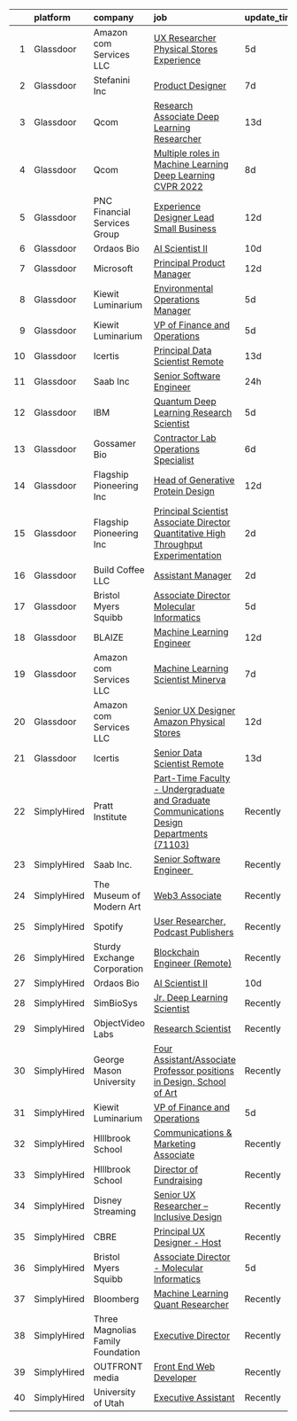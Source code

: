 

|    | platform    | company                           | job                                                                                                                                                                                                                                                                                                                                                                                                                                                                                                                                                                                                                                                                                                                                                                                                                                                                                                                                                                                                                                                                                                                                                                                                                                                                                                                                                                                                                                                                                                                                                                                                                                                        | update_time   | location                |
|---:|:------------|:----------------------------------|:-----------------------------------------------------------------------------------------------------------------------------------------------------------------------------------------------------------------------------------------------------------------------------------------------------------------------------------------------------------------------------------------------------------------------------------------------------------------------------------------------------------------------------------------------------------------------------------------------------------------------------------------------------------------------------------------------------------------------------------------------------------------------------------------------------------------------------------------------------------------------------------------------------------------------------------------------------------------------------------------------------------------------------------------------------------------------------------------------------------------------------------------------------------------------------------------------------------------------------------------------------------------------------------------------------------------------------------------------------------------------------------------------------------------------------------------------------------------------------------------------------------------------------------------------------------------------------------------------------------------------------------------------------------|:--------------|:------------------------|
|  1 | Glassdoor   | Amazon com Services LLC           | [UX Researcher  Physical Stores Experience](https://www.glassdoor.com/partner/jobListing.htm?pos=111&ao=1136043&s=58&guid=000001811e0b3b899abe4e76c3256e0e&src=GD_JOB_AD&t=SR&vt=w&cs=1_112473e4&cb=1654066461845&jobListingId=1007894229784&jrtk=3-0-1g4f0metsr1d7801-1g4f0meu5k26b801-b5c9b418400ab8b2-)                                                                                                                                                                                                                                                                                                                                                                                                                                                                                                                                                                                                                                                                                                                                                                                                                                                                                                                                                                                                                                                                                                                                                                                                                                                                                                                                                 | 5d            | Seattle, WA             |
|  2 | Glassdoor   | Stefanini  Inc                    | [Product Designer](https://www.glassdoor.com/partner/jobListing.htm?pos=113&ao=1136043&s=58&guid=000001811e0b3b899abe4e76c3256e0e&src=GD_JOB_AD&t=SR&vt=w&ea=1&cs=1_166a9665&cb=1654066461845&jobListingId=1007890544709&jrtk=3-0-1g4f0metsr1d7801-1g4f0meu5k26b801-640649f03ce3bf6b-)                                                                                                                                                                                                                                                                                                                                                                                                                                                                                                                                                                                                                                                                                                                                                                                                                                                                                                                                                                                                                                                                                                                                                                                                                                                                                                                                                                     | 7d            | Dearborn, MI            |
|  3 | Glassdoor   | Qcom                              | [Research Associate   Deep Learning Researcher](https://www.glassdoor.com/partner/jobListing.htm?pos=108&ao=1136043&s=58&guid=000001811e0b3b899abe4e76c3256e0e&src=GD_JOB_AD&t=SR&vt=w&cs=1_00dbcc91&cb=1654066461845&jobListingId=1007875181099&jrtk=3-0-1g4f0metsr1d7801-1g4f0meu5k26b801-98a2c2922efcf62e-)                                                                                                                                                                                                                                                                                                                                                                                                                                                                                                                                                                                                                                                                                                                                                                                                                                                                                                                                                                                                                                                                                                                                                                                                                                                                                                                                             | 13d           | San Diego, CA           |
|  4 | Glassdoor   | Qcom                              | [Multiple roles in Machine Learning   Deep Learning  CVPR 2022 ](https://www.glassdoor.com/partner/jobListing.htm?pos=110&ao=1136043&s=58&guid=000001811e0b3b899abe4e76c3256e0e&src=GD_JOB_AD&t=SR&vt=w&cs=1_99b1bb22&cb=1654066461845&jobListingId=1007887421179&jrtk=3-0-1g4f0metsr1d7801-1g4f0meu5k26b801-263a29d0a34c1717-)                                                                                                                                                                                                                                                                                                                                                                                                                                                                                                                                                                                                                                                                                                                                                                                                                                                                                                                                                                                                                                                                                                                                                                                                                                                                                                                            | 8d            | San Diego, CA           |
|  5 | Glassdoor   | PNC Financial Services Group      | [Experience Designer Lead  Small Business](https://www.glassdoor.com/partner/jobListing.htm?pos=106&ao=1110586&s=58&guid=000001811e0b3b899abe4e76c3256e0e&src=GD_JOB_AD&t=SR&vt=w&cs=1_71a487ec&cb=1654066461845&jobListingId=1007876062253&cpc=47CFDC01B3F81FAC&jrtk=3-0-1g4f0metsr1d7801-1g4f0meu5k26b801-ee86f650242f9503--6NYlbfkN0AMofH_6zXbiqn6xehDj89HQNfpf30LHk40Y3Yl5cZTpm-EXukPQNetNbgZyPcaSjn3RZU44ixRQ5GGhdyRn7WAWVhcd_d_7M9TG1dnrbguJ-9aIQWZEXARi6khOiTobtJxoI1ZLGshSACLh5vgRytc6A2slJ7O1tVnkKawXUsN4XuLQReB_dYu8Si12anYWSliMBGVm0rM-2xFmA-nhgGD0bzMa1kloKgAlzgQmGxMBM1j42MTfbmKlwg4sEWO93mcK9ePEFn6QT-2Gat-W7Az67-Tj5Q6maEPpaFMkh6v5s-ywPMnezCEiJb6xfij3J1RUMz8NLJ3XH6eRfoXeswhXHwc-EWnqU6rsB8i_E6mhj6ynyQjLzZU-QyHB-UL6WlIblQzlBdKSuuQ7bvUpPzlH6Kexs9y-b-CbnA-xu2pb_KiIx1c65HzhS6BZnE83_Yxb9uTr6y4Q18q7pfjPX620Zldzf2-Ym0_efPQ8qOqLRoPu0iw6XfZbx56P1wYO6pW9XYIM-5WUjuAWwb6XN5GgTK6Td7CeTgj6fXcqTuVyY9LXE205r5sri2NcoOyqCTEMFMHQLnxerXKgk1c3hcy_FVeeUIzs4eVCpAGEH57Xyr8PSUMW--qcAQnQ4ErZpnkgKI3aEK_v5S26QwqANn-SwkhnBozAwo9mjWpNa_7ThwnmZcZpyrhFk7aE8gWor2DvgyaKoiy6HzR7VaHnkfZovfZEcCMxrBnBr4OGTPbeuTFFyYbwEySe0AQ0nllZ4OBWPuBke42dBXG9X7ZPennCvsrPBzcpcLY0RbbuTkjKfSqHcKoXPl1o5kkM3gJf-hcz6tFXjQ8AKMCQTnqFCFCuff_qLsWDXAURP5A6r_KcypyBTTZHV4Dgz2Pq_oCeHJ_U8IIgK7PrPMntffAf7XtiV2GMPoNjDatD8YtaFtiaxVn9IpKLmtwTsKzDJsUeCcvsxq3PzbuhwB0ujWhduXRAhNBeZEj3PPGt9UIQppP0HFMBzlHqKqzy6JmksuYB_2cy7mNr9G7e0u2PLXmVFmkB0gbwlbSzt_aG0N4ak2jf3a918lmABlO0DaDx7bNQKlYGK94jgUpCRxULDd1vnpDrNUdjfK0D1fxfthZ65IzMmG5Mncvtk44rVK9MBZZn4fuskUTbVixGcF1jcd7wHfKNiFFBd7nG-PtZHoZB27A3PwV1kedmPaj9YfLB2QrQrFuJ7nWhADo9dxTk3kMFLi4OxMGBIduW78wsJpT5VP-5w%3D%3D) | 12d           | Pittsburgh, PA          |
|  6 | Glassdoor   | Ordaos Bio                        | [AI Scientist II](https://www.glassdoor.com/partner/jobListing.htm?pos=105&ao=1110586&s=58&guid=000001811e0b3b899abe4e76c3256e0e&src=GD_JOB_AD&t=SR&vt=w&cs=1_5a231ca1&cb=1654066461844&jobListingId=1007881367849&cpc=F4EED0218A761C36&jrtk=3-0-1g4f0metsr1d7801-1g4f0meu5k26b801-b0b14740b0280c5a--6NYlbfkN0DG4ntHtB_rMsnfhgmnSvK2brktLme1L4SiDeJjQ-izrVOLqRJ5-yjEwoYGp-nj3bU03tSGWcQbx1t2NUbnNj_wO0Lc63cPpx2_IgAs6u112XuxdDwfN2BRxOZ6mnse9552stZs0leFm69WlvXVOSKtOUHKAAEx-zPUD9hJayljOfaKYS1E9xZubbnUUlcGuq5Bajj30gV-zJvFzjgwuMuE_9idCIvNNQkfasFr0_FSWSAYMjxEmcI6PVGFjLAxCD_R9GA3Cli6xvEFN_ZG8S7Au3oXGk9xgeV_y-kkjq-e07qxLR1DXMoNNdPoprWkblBE49Q64TUIPfeizj7e54p2V0w4g1uBUMN-ajUcKlB0-eYIuTkDrvk8OWHFJ3Al_aNHrUrFDsCdPmCorizRT6vjv2CDsN3LDwGkFZyt9hIpqxUzskawqQlLRrXbwJDHTYBW9Mxut8idVVNpCJ4c06vtBDgHvRrL4z42DASOFuPhuXeETbgrJmCt9ORi3-zOguglIUDgjGpQrIwPIgn5nVOxfp8iaCftjqhXTivDnKT5eUwLp9vfKTs4nD8R1IvURqN1BQTL8vLKHW_pvDLz0L4htgSog3vsYr_VEML3fR1TmC7F0vSH44EfYMRZStTb1855X3zkoKg5v6GwmliTgEfpy_pBw800qpBipSCfoy7lOIlnsRNG7sVYa_zvHMTu_i1dXf12NJT5SreXT3qWJ5o4rUsvBMRj0AMaExDLJ3gIB0kvojQKYiLCleKlGXFTGGBwJ1VLQ3UZxlQzy-6QFv16UiW-hcjW6PGB3CoUUZFcWK4fGrYqdMSBmiY_-HJJ9MIkzSZjChLrS3oRbmPcyeZOZtspGbfty3Q70IV3RkVYm4cTFCrl5I8ULK8xZolQjXvCYYMrlhQ07b2PpGvubDw4TrMDgmWn5WIaHPGR78RuFQA3Zel1nVnxK2GKa-ysEhU%3D)                                                                                                                                                                                                                                                                                                                                        | 10d           | New York, NY            |
|  7 | Glassdoor   | Microsoft                         | [Principal Product Manager](https://www.glassdoor.com/partner/jobListing.htm?pos=115&ao=1136043&s=58&guid=000001811e0b3b899abe4e76c3256e0e&src=GD_JOB_AD&t=SR&vt=w&cs=1_4874a736&cb=1654066461845&jobListingId=1007877778304&jrtk=3-0-1g4f0metsr1d7801-1g4f0meu5k26b801-01eb9a84c0b8d8df-)                                                                                                                                                                                                                                                                                                                                                                                                                                                                                                                                                                                                                                                                                                                                                                                                                                                                                                                                                                                                                                                                                                                                                                                                                                                                                                                                                                 | 12d           | Bellevue, WA            |
|  8 | Glassdoor   | Kiewit Luminarium                 | [Environmental Operations Manager](https://www.glassdoor.com/partner/jobListing.htm?pos=101&ao=1110586&s=58&guid=000001811e0b3b899abe4e76c3256e0e&src=GD_JOB_AD&t=SR&vt=w&ea=1&cs=1_b713cbff&cb=1654066461844&jobListingId=1007895527797&cpc=A48DA58E24A6CC9C&jrtk=3-0-1g4f0metsr1d7801-1g4f0meu5k26b801-42d49a60401ea9f8--6NYlbfkN0BBGG9LMNqL16EzDx9S3nKk4b6IwprgSJginr0DZD_oW84_YaS38T_SvGRp5K3g8G521FmDfhjBY0MLFXIDDTEZn7eXbl7gZi_UnzoSWspVHw0Da7lhtaHh2MTfWFYNvvvI-kszS3E1HtYhowovy8X1HA8rdtGYQ3yL4d5-Fy2-OtKGPme49zIneGS7DvibbAgFkNpDDijx2bQObU60x96IOczfEvjnMUHOsi90fc8mZ_3hvgEzyDZy60lKLaXkNClAWKddkRrtc_M5iCXFdle1EK6SqFkrwU0Hyb0OpXQhUm2GYNijuJuulXzVriNgjEwkGX5K-MoI_Oybm2DMLo17BDp0vylsWUYA5RIieH2xrmI3aP5tcUYjfs-wUMeHL-kusqMZYd0DLS2XitZl85oyJnU67Cw0UQASaRSaP9GmtF7d8d8e7t-FM2Y9ZMK_btH0c-567fwS564_xeJObnop-Y774KacO5DYJxpYLh5SF3KB8PQxuyxrbYxBZ7emkrrYigUXe32nGQ%3D%3D)                                                                                                                                                                                                                                                                                                                                                                                                                                                                                                                                                                                                                                                                                                                                                                    | 5d            | Omaha, NE               |
|  9 | Glassdoor   | Kiewit Luminarium                 | [VP of Finance and Operations](https://www.glassdoor.com/partner/jobListing.htm?pos=102&ao=1110586&s=58&guid=000001811e0b3b899abe4e76c3256e0e&src=GD_JOB_AD&t=SR&vt=w&ea=1&cs=1_fb5a72d9&cb=1654066461844&jobListingId=1007895569061&cpc=786328B4A40DC555&jrtk=3-0-1g4f0metsr1d7801-1g4f0meu5k26b801-462fd0bf686a3b43--6NYlbfkN0BBGG9LMNqL16EzDx9S3nKk4b6IwprgSJginr0DZD_oW84_YaS38T_SrdSeFMxOLfXT3yZkYQhUWy5AQYvzHziZEHDVRoHUjEKjTPdfMTcbRgGg3wDbxrtYStUZpSHoSKxcCF-bnTNWfwcfoWHyFm52feKAYMINvC3U6EVFyyNiV773FnxUjalk75ckbJ-DMkcFqeDpXKnAVvwWRSsKONoV533a8EoEo1xSUhmiug3Ik-JelhRgBJvyg7Wu-iTSZDAagXLy-L9GreMEkwlnPsdwo2AVwZza4iwl-FKXg2LidUDx1CbZk0RYD4EWmSbyhFZA-_IpTbEVlKz2AYBp2z29_HDKrOVb9yWFaz_A8OSJIl9Zg8R7cARl6rKerFp9HD41sU3XltovoTqGX9kR9D_HgHhDohjPnlc6SFyjh11drgEeV1V0dT0OBGWyB2MEIQ035piAOR49SHIEnRYeEs0dwUlrYBPuuX4Q24EDc9apOZugB6XbsNDRGpxb9QKgsJyEUL8v_zHwDQ%3D%3D)                                                                                                                                                                                                                                                                                                                                                                                                                                                                                                                                                                                                                                                                                                                                                                        | 5d            | Omaha, NE               |
| 10 | Glassdoor   | Icertis                           | [Principal Data Scientist  Remote](https://www.glassdoor.com/partner/jobListing.htm?pos=120&ao=1136043&s=58&guid=000001811e0b3b899abe4e76c3256e0e&src=GD_JOB_AD&t=SR&vt=w&ea=1&cs=1_6c49aa23&cb=1654066461846&jobListingId=1007873994767&jrtk=3-0-1g4f0metsr1d7801-1g4f0meu5k26b801-9e02db0b090ceace-)                                                                                                                                                                                                                                                                                                                                                                                                                                                                                                                                                                                                                                                                                                                                                                                                                                                                                                                                                                                                                                                                                                                                                                                                                                                                                                                                                     | 13d           | United States           |
| 11 | Glassdoor   | Saab Inc                          | [Senior Software Engineer  ](https://www.glassdoor.com/partner/jobListing.htm?pos=117&ao=1136043&s=58&guid=000001811e0b3b899abe4e76c3256e0e&src=GD_JOB_AD&t=SR&vt=w&cs=1_bf5f0643&cb=1654066461846&jobListingId=1007906668474&jrtk=3-0-1g4f0metsr1d7801-1g4f0meu5k26b801-852065b7880b0916-)                                                                                                                                                                                                                                                                                                                                                                                                                                                                                                                                                                                                                                                                                                                                                                                                                                                                                                                                                                                                                                                                                                                                                                                                                                                                                                                                                                | 24h           | New York State          |
| 12 | Glassdoor   | IBM                               | [Quantum Deep Learning Research Scientist](https://www.glassdoor.com/partner/jobListing.htm?pos=107&ao=1136043&s=58&guid=000001811e0b3b899abe4e76c3256e0e&src=GD_JOB_AD&t=SR&vt=w&cs=1_7820f770&cb=1654066461845&jobListingId=1007894691771&jrtk=3-0-1g4f0metsr1d7801-1g4f0meu5k26b801-b1ba810f1356763d-)                                                                                                                                                                                                                                                                                                                                                                                                                                                                                                                                                                                                                                                                                                                                                                                                                                                                                                                                                                                                                                                                                                                                                                                                                                                                                                                                                  | 5d            | Yorktown Heights, NY    |
| 13 | Glassdoor   | Gossamer Bio                      | [Contractor   Lab Operations Specialist](https://www.glassdoor.com/partner/jobListing.htm?pos=116&ao=1136043&s=58&guid=000001811e0b3b899abe4e76c3256e0e&src=GD_JOB_AD&t=SR&vt=w&cs=1_b57d4ea7&cb=1654066461846&jobListingId=1007892564369&jrtk=3-0-1g4f0metsr1d7801-1g4f0meu5k26b801-9624ad3889ce0af5-)                                                                                                                                                                                                                                                                                                                                                                                                                                                                                                                                                                                                                                                                                                                                                                                                                                                                                                                                                                                                                                                                                                                                                                                                                                                                                                                                                    | 6d            | San Diego, CA           |
| 14 | Glassdoor   | Flagship Pioneering  Inc          | [Head of Generative Protein Design](https://www.glassdoor.com/partner/jobListing.htm?pos=114&ao=1136043&s=58&guid=000001811e0b3b899abe4e76c3256e0e&src=GD_JOB_AD&t=SR&vt=w&cs=1_24262d1e&cb=1654066461845&jobListingId=1007876881523&jrtk=3-0-1g4f0metsr1d7801-1g4f0meu5k26b801-6fc28dd63ad3ba0c-)                                                                                                                                                                                                                                                                                                                                                                                                                                                                                                                                                                                                                                                                                                                                                                                                                                                                                                                                                                                                                                                                                                                                                                                                                                                                                                                                                         | 12d           | Cambridge, MA           |
| 15 | Glassdoor   | Flagship Pioneering  Inc          | [Principal Scientist Associate Director   Quantitative High Throughput Experimentation](https://www.glassdoor.com/partner/jobListing.htm?pos=118&ao=1136043&s=58&guid=000001811e0b3b899abe4e76c3256e0e&src=GD_JOB_AD&t=SR&vt=w&ea=1&cs=1_e6a2bd19&cb=1654066461846&jobListingId=1007900532807&jrtk=3-0-1g4f0metsr1d7801-1g4f0meu5k26b801-2d9f0c70f7af0eb6-)                                                                                                                                                                                                                                                                                                                                                                                                                                                                                                                                                                                                                                                                                                                                                                                                                                                                                                                                                                                                                                                                                                                                                                                                                                                                                                | 2d            | Boston, MA              |
| 16 | Glassdoor   | Build Coffee  LLC                 | [Assistant Manager](https://www.glassdoor.com/partner/jobListing.htm?pos=104&ao=1110586&s=58&guid=000001811e0b3b899abe4e76c3256e0e&src=GD_JOB_AD&t=SR&vt=w&ea=1&cs=1_a2b952f9&cb=1654066461845&jobListingId=1007900953430&cpc=03F67E1B243A1AE3&jrtk=3-0-1g4f0metsr1d7801-1g4f0meu5k26b801-536472d66396fe2d--6NYlbfkN0BzyIYrTMR_AjNKh_kvAG8N613gtHPANQ3sdLTkrtBd-1OnlD5VBi1-Gyn-SXHcOvoAHY2TNNNemml0KfTZNSH2t8YdvogIs88aUu92l6dyce8xlFBM92xSVFGYxgb3H9xl7pagtVzDkAwZgXDJDhneEEi88EFTmnGSo1bpNjh-91JNgqsTJTn1EEpW3ueARoHRKDfWSH2DhptSg_bbdUnBaUufhvClFu6eYkkESuEa9XTBpbhkqBZIVxvLKrmJwrLxtlnN6dXRQhg2Nr6JZNlDLlRZXEEiXIDff3YXpuZeqXuX-x8MLrXbFwOIjU3dtHTe0TpHOAG5xRdtj1bmH8C_MfFusKehgEzyNxuNCd1awbVn9hbYqVYWwLQLeC0izYbsA0jQl769GzQzwGtnqnscRzAxaEqBhi8h-khgXDtFgCtDXGnvZjzwW9Ro3w18bfXdJz8w3c8GXag_wlLJ4QfNpLvy6cPsFCDxViBHrlJ34tKoJVHMNz-36NczNiVjpR4%3D)                                                                                                                                                                                                                                                                                                                                                                                                                                                                                                                                                                                                                                                                                                                                                                                                 | 2d            | Chicago, IL             |
| 17 | Glassdoor   | Bristol Myers Squibb              | [Associate Director   Molecular Informatics](https://www.glassdoor.com/partner/jobListing.htm?pos=103&ao=1110586&s=58&guid=000001811e0b3b899abe4e76c3256e0e&src=GD_JOB_AD&t=SR&vt=w&cs=1_63719197&cb=1654066461844&jobListingId=1007894892649&cpc=786328B4A40DC555&jrtk=3-0-1g4f0metsr1d7801-1g4f0meu5k26b801-4eb17da254432ad2--6NYlbfkN0C8DhssTksZ4tAWhh8LVIFF2qionQVVpONm6qYGpiaOibL6AWqRAWV4s3fVoN5Gmbairt6cAr-i83FB99q2yXJU5ZUHnkp2ozClnskynWdhYqHqqkRteIlplXblGwxpqGWeXcdAPvKxe_izVb_Oso5-xzUJZLY2rDKjaEJUb1fRzIsp3FmGzipLy8yAqUwzHeIB_yPt7jDZQGJTc-gAmgxmpfuM5Z4xgWfD1v55xIk7m6SPb61IgoyuEFVdARdJfefdwmU81BrU7rJZxHvyAM_avsE8kmxJEKrc5d53gVFxVhagQZF63vqEv9f14VWh1pKDoNUFCzStBewATOky3IzyeCLNLAzI7XfA4c3L4ukB6Rno4mAHi7-6KAUpg78V5Fhsx5EZsejQdr_CAPC-cIFkm8qvXCY0wRmGxPOWGZa1siGHrf8l_Tw18USj6P14ge9ERQ1DKF--SsuagNB211A_LI-q2oBjCuFPbPUBSzbi1Y1F7-qJVmkQ5fpZwmDI4-AlyUfJ80UYONIZE3qRs6kem1hTQrID2muLzpigu7ewIb-umnU00iWAr_sbD21BkSYMDcRs0zdcX7oMCQxJU_9euz9bnA5xjeew8qAS_LMtZsWi4HCDfUXuFxNPUbu_nR0gvTGNg7ELuLfRrNXC_-i9_d9sl3WlLIIkWh1nu2CfVf8voldStSgKioV1OSbJ644H2luXkcwtMytC7uIXnhR0iFFHE7lwZ6syEQZShuRmJg%3D%3D)                                                                                                                                                                                                                                                                                                                                                                                                                                                                                                                               | 5d            | San Diego, CA           |
| 18 | Glassdoor   | BLAIZE                            | [Machine Learning Engineer](https://www.glassdoor.com/partner/jobListing.htm?pos=109&ao=1136043&s=58&guid=000001811e0b3b899abe4e76c3256e0e&src=GD_JOB_AD&t=SR&vt=w&cs=1_5109254d&cb=1654066461845&jobListingId=1007877424181&jrtk=3-0-1g4f0metsr1d7801-1g4f0meu5k26b801-a5f863805c5291c0-)                                                                                                                                                                                                                                                                                                                                                                                                                                                                                                                                                                                                                                                                                                                                                                                                                                                                                                                                                                                                                                                                                                                                                                                                                                                                                                                                                                 | 12d           | Cary, NC                |
| 19 | Glassdoor   | Amazon com Services LLC           | [Machine Learning Scientist  Minerva](https://www.glassdoor.com/partner/jobListing.htm?pos=112&ao=1136043&s=58&guid=000001811e0b3b899abe4e76c3256e0e&src=GD_JOB_AD&t=SR&vt=w&cs=1_da6139d5&cb=1654066461845&jobListingId=1007887659198&jrtk=3-0-1g4f0metsr1d7801-1g4f0meu5k26b801-72f20929e6efdf50-)                                                                                                                                                                                                                                                                                                                                                                                                                                                                                                                                                                                                                                                                                                                                                                                                                                                                                                                                                                                                                                                                                                                                                                                                                                                                                                                                                       | 7d            | San Diego, CA           |
| 20 | Glassdoor   | Amazon com Services LLC           | [Senior UX Designer  Amazon Physical Stores](https://www.glassdoor.com/partner/jobListing.htm?pos=119&ao=1136043&s=58&guid=000001811e0b3b899abe4e76c3256e0e&src=GD_JOB_AD&t=SR&vt=w&cs=1_557709f3&cb=1654066461846&jobListingId=1007875411622&jrtk=3-0-1g4f0metsr1d7801-1g4f0meu5k26b801-d07c764596874515-)                                                                                                                                                                                                                                                                                                                                                                                                                                                                                                                                                                                                                                                                                                                                                                                                                                                                                                                                                                                                                                                                                                                                                                                                                                                                                                                                                | 12d           | Seattle, WA             |
| 21 | Glassdoor   | Icertis                           | [Senior Data Scientist  Remote](https://www.glassdoor.com/partner/jobListing.htm?pos=121&ao=1136043&s=58&guid=000001811e0b3b899abe4e76c3256e0e&src=GD_JOB_AD&t=SR&vt=w&ea=1&cs=1_7b2006ee&cb=1654066461846&jobListingId=1007873994763&jrtk=3-0-1g4f0metsr1d7801-1g4f0meu5k26b801-abd4b2aeb0212464-)                                                                                                                                                                                                                                                                                                                                                                                                                                                                                                                                                                                                                                                                                                                                                                                                                                                                                                                                                                                                                                                                                                                                                                                                                                                                                                                                                        | 13d           | United States           |
| 22 | SimplyHired | Pratt Institute                   | [Part-Time Faculty - Undergraduate and Graduate Communications Design Departments (71103)](https://www.simplyhired.com/job/9pdDSWWuuTpDHJI-mxJoxxP8YEWw7KCT137-S51w1vrdiqRqiy_rLA?q=generative+art)                                                                                                                                                                                                                                                                                                                                                                                                                                                                                                                                                                                                                                                                                                                                                                                                                                                                                                                                                                                                                                                                                                                                                                                                                                                                                                                                                                                                                                                        | Recently      | Brooklyn, NY            |
| 23 | SimplyHired | Saab Inc.                         | [Senior Software Engineer ﻿](https://www.simplyhired.com/job/XGxxSbi_pQmghBTdNfKG3BCaBxwKkfnYwjhpRjm-rIVPcxLAmzaDCg?q=generative+art)                                                                                                                                                                                                                                                                                                                                                                                                                                                                                                                                                                                                                                                                                                                                                                                                                                                                                                                                                                                                                                                                                                                                                                                                                                                                                                                                                                                                                                                                                                                      | Recently      | Remote                  |
| 24 | SimplyHired | The Museum of Modern Art          | [Web3 Associate](https://www.simplyhired.com/job/YuKI2tqG1D95R1pZjD5X4TDL5EorwMNgW-VnZr6KMSpp97UaGBSgSg?q=generative+art)                                                                                                                                                                                                                                                                                                                                                                                                                                                                                                                                                                                                                                                                                                                                                                                                                                                                                                                                                                                                                                                                                                                                                                                                                                                                                                                                                                                                                                                                                                                                  | Recently      | New York, NY            |
| 25 | SimplyHired | Spotify                           | [User Researcher, Podcast Publishers](https://www.simplyhired.com/job/EzVMIseMCZYSeAe8tUzdjtWjHJ-Wvq5BdgEd8_u_SRAJIPadQ5NJFw?q=generative+art)                                                                                                                                                                                                                                                                                                                                                                                                                                                                                                                                                                                                                                                                                                                                                                                                                                                                                                                                                                                                                                                                                                                                                                                                                                                                                                                                                                                                                                                                                                             | Recently      | New York, NY            |
| 26 | SimplyHired | Sturdy Exchange Corporation       | [Blockchain Engineer (Remote)](https://www.simplyhired.com/job/EX4Tprg-Br7x4iaHJdOtyCi3WWTkQ9XlnoiScmX_0mHqKpcQzAvCeg?q=generative+art)                                                                                                                                                                                                                                                                                                                                                                                                                                                                                                                                                                                                                                                                                                                                                                                                                                                                                                                                                                                                                                                                                                                                                                                                                                                                                                                                                                                                                                                                                                                    | Recently      | Remote                  |
| 27 | SimplyHired | Ordaos Bio                        | [AI Scientist II](https://www.simplyhired.com/job/HX7WpkfG8aZV-bgkg18BGkqJPk4TMNOWXCpc5Va6Kyhzns297rT_KQ?q=generative+art)                                                                                                                                                                                                                                                                                                                                                                                                                                                                                                                                                                                                                                                                                                                                                                                                                                                                                                                                                                                                                                                                                                                                                                                                                                                                                                                                                                                                                                                                                                                                 | 10d           | New York, NY            |
| 28 | SimplyHired | SimBioSys                         | [Jr. Deep Learning Scientist](https://www.simplyhired.com/job/QLKBeB213mb3gEI9hwxK3u6dwygDRzLsU5l729hCydJRHwl7Zh9bqA?q=generative+art)                                                                                                                                                                                                                                                                                                                                                                                                                                                                                                                                                                                                                                                                                                                                                                                                                                                                                                                                                                                                                                                                                                                                                                                                                                                                                                                                                                                                                                                                                                                     | Recently      | Chicago, IL             |
| 29 | SimplyHired | ObjectVideo Labs                  | [Research Scientist](https://www.simplyhired.com/job/N0c0E_zh9jeltQbILJ5kJF-DYPT_jiGHBJYFUN1IUVmpfaoO_8s6Vg?q=generative+art)                                                                                                                                                                                                                                                                                                                                                                                                                                                                                                                                                                                                                                                                                                                                                                                                                                                                                                                                                                                                                                                                                                                                                                                                                                                                                                                                                                                                                                                                                                                              | Recently      | Tysons, VA              |
| 30 | SimplyHired | George Mason University           | [Four Assistant/Associate Professor positions in Design, School of Art](https://www.simplyhired.com/job/D8338gK928hmnBu5WmHEchQew-866OO-wE1ZAcCSJvSnum83fo95Ag?q=generative+art)                                                                                                                                                                                                                                                                                                                                                                                                                                                                                                                                                                                                                                                                                                                                                                                                                                                                                                                                                                                                                                                                                                                                                                                                                                                                                                                                                                                                                                                                           | Recently      | Fairfax, VA             |
| 31 | SimplyHired | Kiewit Luminarium                 | [VP of Finance and Operations](https://www.simplyhired.com/job/39d6j0Bc8q9AwjtQz9RgQAX4fVkA7HjfoPt5YGAK9ooVvRLcBRUqcg?q=generative+art)                                                                                                                                                                                                                                                                                                                                                                                                                                                                                                                                                                                                                                                                                                                                                                                                                                                                                                                                                                                                                                                                                                                                                                                                                                                                                                                                                                                                                                                                                                                    | 5d            | Omaha, NE               |
| 32 | SimplyHired | HIllbrook School                  | [Communications & Marketing Associate](https://www.simplyhired.com/job/2MBebvIOj_Hp5gq3FFNayjvwoxn4Pb440_8DT_CXG_1WV2F-P3BN4Q?q=generative+art)                                                                                                                                                                                                                                                                                                                                                                                                                                                                                                                                                                                                                                                                                                                                                                                                                                                                                                                                                                                                                                                                                                                                                                                                                                                                                                                                                                                                                                                                                                            | Recently      | Los Gatos, CA           |
| 33 | SimplyHired | HIllbrook School                  | [Director of Fundraising](https://www.simplyhired.com/job/ENKUisqEPyXa1cUA81a4-YhdtzebfyE0gA8nVSY6VQ4HA2qzcaOKGg?q=generative+art)                                                                                                                                                                                                                                                                                                                                                                                                                                                                                                                                                                                                                                                                                                                                                                                                                                                                                                                                                                                                                                                                                                                                                                                                                                                                                                                                                                                                                                                                                                                         | Recently      | Los Gatos, CA           |
| 34 | SimplyHired | Disney Streaming                  | [Senior UX Researcher – Inclusive Design](https://www.simplyhired.com/job/RAZ7KmP0s5ZxA1-vecnyB9VkufxwIgWazNIW97r0gQtq_zVckZa9tQ?q=generative+art)                                                                                                                                                                                                                                                                                                                                                                                                                                                                                                                                                                                                                                                                                                                                                                                                                                                                                                                                                                                                                                                                                                                                                                                                                                                                                                                                                                                                                                                                                                         | Recently      | San Francisco, CA       |
| 35 | SimplyHired | CBRE                              | [Principal UX Designer - Host](https://www.simplyhired.com/job/tBDe3XlpWJUAH7IiRc45dd2Ud2JB-RaN7Uei9gvafHVatBaY0jVGYg?q=generative+art)                                                                                                                                                                                                                                                                                                                                                                                                                                                                                                                                                                                                                                                                                                                                                                                                                                                                                                                                                                                                                                                                                                                                                                                                                                                                                                                                                                                                                                                                                                                    | Recently      | Dallas, TX              |
| 36 | SimplyHired | Bristol Myers Squibb              | [Associate Director - Molecular Informatics](https://www.simplyhired.com/job/QtWWkNjz_Cu3ZIEtJ0B9sthqkeZ5MfHKqpcgho2hq4l3uGmX674F0Q?q=generative+art)                                                                                                                                                                                                                                                                                                                                                                                                                                                                                                                                                                                                                                                                                                                                                                                                                                                                                                                                                                                                                                                                                                                                                                                                                                                                                                                                                                                                                                                                                                      | 5d            | San Diego, CA           |
| 37 | SimplyHired | Bloomberg                         | [Machine Learning Quant Researcher](https://www.simplyhired.com/job/VPoBWZeqtsL_I-8lUeUVH-XyL3kFT6mMxT20wo9--CNiv9Uav37p5Q?q=generative+art)                                                                                                                                                                                                                                                                                                                                                                                                                                                                                                                                                                                                                                                                                                                                                                                                                                                                                                                                                                                                                                                                                                                                                                                                                                                                                                                                                                                                                                                                                                               | Recently      | New York, NY            |
| 38 | SimplyHired | Three Magnolias Family Foundation | [Executive Director](https://www.simplyhired.com/job/gGMorASM8LHGRSDG59aHHMqPryAtWOTnyDgul9fDhOwIkjyCB2VQ2Q?q=generative+art)                                                                                                                                                                                                                                                                                                                                                                                                                                                                                                                                                                                                                                                                                                                                                                                                                                                                                                                                                                                                                                                                                                                                                                                                                                                                                                                                                                                                                                                                                                                              | Recently      | Chattahoochee Hills, GA |
| 39 | SimplyHired | OUTFRONT media                    | [Front End Web Developer](https://www.simplyhired.com/job/RTL_IGqQaFNOJyVeVbUmHxCO36VsdDMjvWN5HBczKzWbVnOd3lygCA?q=generative+art)                                                                                                                                                                                                                                                                                                                                                                                                                                                                                                                                                                                                                                                                                                                                                                                                                                                                                                                                                                                                                                                                                                                                                                                                                                                                                                                                                                                                                                                                                                                         | Recently      | New York, NY            |
| 40 | SimplyHired | University of Utah                | [Executive Assistant](https://www.simplyhired.com/job/mKtja7N_j7m2q8I6vNLMnZ_20xMdRHj0GNa-gNKEE1fIBJvh_Q_d0Q?q=generative+art)                                                                                                                                                                                                                                                                                                                                                                                                                                                                                                                                                                                                                                                                                                                                                                                                                                                                                                                                                                                                                                                                                                                                                                                                                                                                                                                                                                                                                                                                                                                             | Recently      | Salt Lake City, UT      |